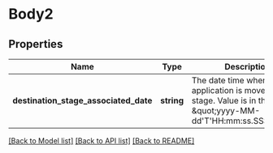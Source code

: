 # Body2

## Properties
Name | Type | Description | Notes
------------ | ------------- | ------------- | -------------
**destination_stage_associated_date** | **string** | The date time when the application is moved into this stage. Value is in this format \&quot;yyyy-MM-dd&#x27;T&#x27;HH:mm:ss.SSS&#x27;Z&#x27;\&quot; | 

[[Back to Model list]](../../README.md#documentation-for-models) [[Back to API list]](../../README.md#documentation-for-api-endpoints) [[Back to README]](../../README.md)

